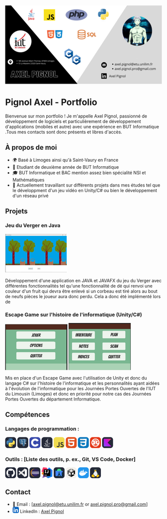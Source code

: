 ![Bannière](https://github.com/Axel230303/Image/blob/main/Axel%20Pignol.jpg)

# Pignol Axel - Portfolio

Bienvenue sur mon portfolio ! Je m'appelle Axel Pignol, passionné de développement de logiciels et particulièrement de développement d'applications (mobiles et autre) 
avec une expérience en BUT Informatique .Tous mes contacts sont donc présents et libres d'accès.

## À propos de moi

- 🌍 Basé à Limoges ainsi qu'à Saint-Vaury en France
- 💼 Etudiant de deuxième année de BUT Informatique
- 🎓 BUT Informatique et BAC mention assez bien spécialité NSI et Mathématiques
- 🚀 Actuellement travaillant sur différents projets dans mes études tel que le développment d'un jeu vidéo en Unity/C# ou bien le développement d'un réseau privé

## Projets

### Jeu du Verger en Java
<img src="https://github.com/Axel230303/Image/blob/main/Leverger.png" width="200">

Développement d'une application en JAVA et JAVAFX du jeu du Verger avec différentes fonctionnalités tel qu'une fonctionnalité de dé qui renvoi une couleur d'un fruit qui devra être enlevé si un corbeau est tiré alors au bout de neufs pièces le joueur aura donc perdu.
Cela a donc été implémenté lors de 

### Escape Game sur l'histoire de l'informatique (Unity/C#)
<img src="https://github.com/Axel230303/Image/blob/main/Unity2.png" width="200">
<img src="https://github.com/Axel230303/Image/blob/main/Unity.png" width="200">

Mis en place d'un Escape Game avec l'utilisation de Unity et donc du langage C# sur l'histoire de l'informatique et les personnalités ayant aidées à l'évolution de l'informatique pour les Journées Portes Ouvertes de l'IUT du Limousin (Limoges) et donc en priorité pour notre cas des Journées Portes Ouvertes du département Informatique.
 

## Compétences

### Langages de programmation : 
<img src="https://github.com/tandpfun/skill-icons/blob/main/icons/Python-Dark.svg " width="35"> <img src="https://github.com/tandpfun/skill-icons/blob/main/icons/PostgreSQL-Dark.svg" width="35"> <img src="https://github.com/tandpfun/skill-icons/blob/main/icons/C.svg" width="35"> <img src="https://github.com/tandpfun/skill-icons/blob/main/icons/Java-Dark.svg" width="35"> <img src="https://github.com/tandpfun/skill-icons/blob/main/icons/JavaScript.svg" width="35"> <img src="https://github.com/tandpfun/skill-icons/blob/main/icons/HTML.svg" width="35"> <img src="https://github.com/tandpfun/skill-icons/blob/main/icons/CSS.svg" width="35"> <img src="https://github.com/tandpfun/skill-icons/blob/main/icons/Rust.svg" width = "35"> <img src="https://github.com/tandpfun/skill-icons/blob/main/icons/Kotlin-Dark.svg" width="35">

### Outils : [Liste des outils, p. ex., Git, VS Code, Docker]
 <img src="https://github.com/tandpfun/skill-icons/blob/main/icons/Github-Dark.svg" width="35"> 
<img src="https://github.com/tandpfun/skill-icons/blob/main/icons/VSCode-Dark.svg" width="35"> 
<img src="https://github.com/tandpfun/skill-icons/blob/main/icons/Eclipse-Dark.svg" width="35"> 
<img src="https://github.com/Axel230303/Image/blob/main/intellij.jpg" width="35"> 
<img src="https://github.com/tandpfun/skill-icons/blob/main/icons/AndroidStudio-Dark.svg" width="35"> 
<img src="https://github.com/tandpfun/skill-icons/blob/main/icons/Unity-Light.svg" width="35"> 
<img src="https://github.com/tandpfun/skill-icons/blob/main/icons/Docker.svg" width="35"> 
<img src="https://github.com/tandpfun/skill-icons/blob/main/icons/Linux-Dark.svg" width="35">  

## Contact

- 📧 Email : [axel.pignol@etu.unilim.fr or axel.pignol.pro@gmail.com]
- <img src="https://github.com/tandpfun/skill-icons/blob/main/icons/LinkedIn.svg" width="20"> LinkedIn : [Axel Pignol](https://www.linkedin.com/in/axel-pignol-6b27042a4/)


